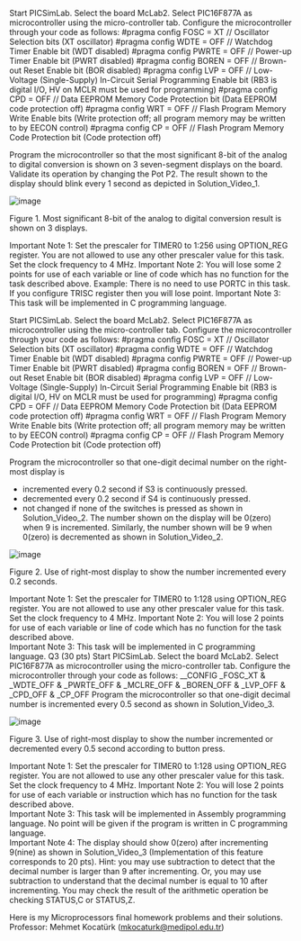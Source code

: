 Start PICSimLab. Select the board McLab2. Select PIC16F877A as microcontroller using the micro-controller tab. Configure the microcontroller through your code as follows:
#pragma config FOSC = XT // Oscillator Selection bits (XT oscillator)
#pragma config WDTE = OFF // Watchdog Timer Enable bit (WDT disabled)
#pragma config PWRTE = OFF // Power-up Timer Enable bit (PWRT disabled)
#pragma config BOREN = OFF // Brown-out Reset Enable bit (BOR disabled)
#pragma config LVP = OFF // Low-Voltage (Single-Supply) In-Circuit Serial Programming Enable bit (RB3 is digital I/O, HV on MCLR must be used for programming)
#pragma config CPD = OFF // Data EEPROM Memory Code Protection bit (Data EEPROM code protection off)
#pragma config WRT = OFF // Flash Program Memory Write Enable bits (Write protection off; all program memory may be written to by EECON control)
#pragma config CP = OFF // Flash Program Memory Code Protection bit (Code protection off) 

Program the microcontroller so that the most significant 8-bit of the analog to digital conversion is shown on 3 seven-segment displays on the board. Validate its operation by changing the Pot P2. The result shown to the display should blink every 1 second as depicted in Solution_Video_1.
 
![image](https://user-images.githubusercontent.com/48950686/90071670-a833ea80-dcfe-11ea-91f6-d7a5843ab151.png)

Figure 1. Most significant 8-bit of the analog to digital conversion result is shown on 3 displays.

Important Note 1: Set the prescaler for TIMER0 to 1:256 using OPTION_REG register. You are not allowed to use any other prescaler value for this task. Set the clock frequency to 4 MHz.
Important Note 2: You will lose some 2 points for use of each variable or line of code which has no function for the task described above.  Example: There is no need to use PORTC in this task. If you configure TRISC register then you will lose point. 
Important Note 3: This task will be implemented in C programming language. 




Start PICSimLab. Select the board McLab2. Select PIC16F877A as microcontroller using the micro-controller tab. Configure the microcontroller through your code as follows:
#pragma config FOSC = XT // Oscillator Selection bits (XT oscillator)
#pragma config WDTE = OFF // Watchdog Timer Enable bit (WDT disabled)
#pragma config PWRTE = OFF // Power-up Timer Enable bit (PWRT disabled)
#pragma config BOREN = OFF // Brown-out Reset Enable bit (BOR disabled)
#pragma config LVP = OFF // Low-Voltage (Single-Supply) In-Circuit Serial Programming Enable bit (RB3 is digital I/O, HV on MCLR must be used for programming)
#pragma config CPD = OFF // Data EEPROM Memory Code Protection bit (Data EEPROM code protection off)
#pragma config WRT = OFF // Flash Program Memory Write Enable bits (Write protection off; all program memory may be written to by EECON control)
#pragma config CP = OFF // Flash Program Memory Code Protection bit (Code protection off) 

Program the microcontroller so that one-digit decimal number on the right-most display is 
-	incremented every 0.2 second if S3 is continuously pressed. 
-	decremented every 0.2 second if S4 is continuously pressed. 
-	not changed if none of the switches is pressed as shown in Solution_Video_2.
The number shown on the display will be 0(zero) when 9 is incremented. Similarly, the number shown will be 9 when 0(zero) is decremented as shown in Solution_Video_2.
 
![image](https://user-images.githubusercontent.com/48950686/90071694-b1bd5280-dcfe-11ea-95c3-3462f83eb045.png)

Figure 2. Use of right-most display to show the number incremented every 0.2 seconds.

Important Note 1: Set the prescaler for TIMER0 to 1:128 using OPTION_REG register. You are not allowed to use any other prescaler value for this task. Set the clock frequency to 4 MHz.
Important Note 2: You will lose 2 points for use of each variable or line of code which has no function for the task described above.  
Important Note 3: This task will be implemented in C programming language. 
Q3 (30 pts) Start PICSimLab. Select the board McLab2. Select PIC16F877A as microcontroller using the micro-controller tab. Configure the microcontroller through your code as follows:
__CONFIG _FOSC_XT & _WDTE_OFF & _PWRTE_OFF & _MCLRE_OFF & _BOREN_OFF & _LVP_OFF & _CPD_OFF & _CP_OFF
Program the microcontroller so that one-digit decimal number is incremented every 0.5 second as shown in Solution_Video_3.
 
![image](https://user-images.githubusercontent.com/48950686/90071708-b71a9d00-dcfe-11ea-89bd-f5989b693e9b.png)

Figure 3. Use of right-most display to show the number incremented or decremented every 0.5 second according to button press.

Important Note 1: Set the prescaler for TIMER0 to 1:128 using OPTION_REG register. You are not allowed to use any other prescaler value for this task. Set the clock frequency to 4 MHz.
Important Note 2: You will lose 2 points for use of each variable or instruction which has no function for the task described above.  
Important Note 3: This task will be implemented in Assembly programming language. No point will be given if the program is written in C programming language.   
Important Note 4: The display should show 0(zero) after incrementing 9(nine) as shown in Solution_Video_3 (Implementation of this feature corresponds to 20 pts). Hint: you may use subtraction to detect that the decimal number is larger than 9 after incrementing. Or, you may use subtraction to understand that the decimal number is equal to 10 after incrementing. You may check the result of the arithmetic operation be checking STATUS,C or STATUS,Z.


Here is my Microprocessors final homework problems and their solutions.
Professor: Mehmet Kocatürk (mkocaturk@medipol.edu.tr)
